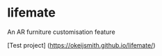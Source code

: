 # lifemate
An AR furniture customisation feature

[Test project] (https://okeijsmith.github.io/lifemate/)
